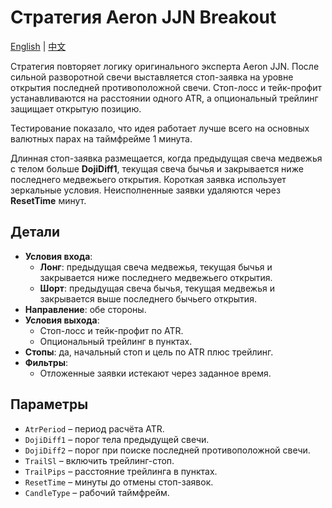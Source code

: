 # Стратегия Aeron JJN Breakout
[English](README.md) | [中文](README_cn.md)

Стратегия повторяет логику оригинального эксперта Aeron JJN. После сильной разворотной свечи выставляется стоп-заявка на уровне открытия последней противоположной свечи. Стоп-лосс и тейк-профит устанавливаются на расстоянии одного ATR, а опциональный трейлинг защищает открытую позицию.

Тестирование показало, что идея работает лучше всего на основных валютных парах на таймфрейме 1 минута.

Длинная стоп-заявка размещается, когда предыдущая свеча медвежья с телом больше **DojiDiff1**, текущая свеча бычья и закрывается ниже последнего медвежьего открытия. Короткая заявка использует зеркальные условия. Неисполненные заявки удаляются через **ResetTime** минут.

## Детали

- **Условия входа**:
  - **Лонг**: предыдущая свеча медвежья, текущая бычья и закрывается ниже последнего медвежьего открытия.
  - **Шорт**: предыдущая свеча бычья, текущая медвежья и закрывается выше последнего бычьего открытия.
- **Направление**: обе стороны.
- **Условия выхода**:
  - Стоп-лосс и тейк-профит по ATR.
  - Опциональный трейлинг в пунктах.
- **Стопы**: да, начальный стоп и цель по ATR плюс трейлинг.
- **Фильтры**:
  - Отложенные заявки истекают через заданное время.

## Параметры

- `AtrPeriod` – период расчёта ATR.
- `DojiDiff1` – порог тела предыдущей свечи.
- `DojiDiff2` – порог при поиске последней противоположной свечи.
- `TrailSl` – включить трейлинг-стоп.
- `TrailPips` – расстояние трейлинга в пунктах.
- `ResetTime` – минуты до отмены стоп-заявок.
- `CandleType` – рабочий таймфрейм.
